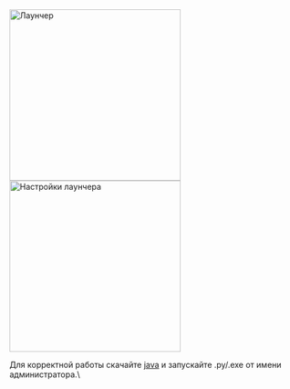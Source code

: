 <img width="300" alt="Лаунчер" src="https://github.com/user-attachments/assets/69cc14c3-cf2a-4975-89b5-f29085926aae" />
<img width="300" alt="Настройки лаунчера" src="https://github.com/user-attachments/assets/99d4c2a4-be21-4412-b09a-e64f6a87dd95" />

Для корректной работы скачайте [java](https://adoptium.net/temurin/releases?version=17&os=any&arch=any) и запускайте .py/.exe от имени администратора.\
